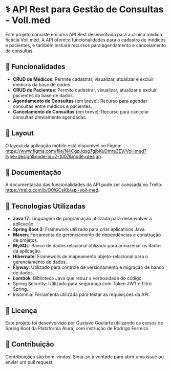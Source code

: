 # ⚕️ API Rest para Gestão de Consultas - Voll.med

Este projeto consiste em uma API Rest desenvolvida para a clínica médica fictícia Voll.med. A API oferece funcionalidades para o cadastro de médicos e pacientes, e também incluirá recursos para agendamento e cancelamento de consultas.

## 🔗 Funcionalidades

- **CRUD de Médicos**: Permite cadastrar, visualizar, atualizar e excluir médicos da base de dados.
- **CRUD de Pacientes**: Permite cadastrar, visualizar, atualizar e excluir pacientes da base de dados.
- **Agendamento de Consultas** (em breve): Recurso para agendar consultas entre médicos e pacientes.
- **Cancelamento de Consultas** (em breve): Recurso para cancelar consultas previamente agendadas.

## 🎨 Layout

O layout da aplicação mobile está disponível no Figma: https://www.figma.com/file/N4CgpJqsg7gjbKuDmra3EV/Voll.med?type=design&node-id=2-1007&mode=design.

## 📃 Documentação

A documentação das funcionalidades da API pode ser acessada no  Trello: https://trello.com/b/O0lGCsKb/api-voll-med.

## 📃 Tecnologias Utilizadas

- **Java 17**: Linguagem de programação utilizada para desenvolver a aplicação.
- **Spring Boot 3**: Framework utilizado para criar aplicativos Java.
- **Maven**: Ferramenta de gerenciamento de dependências e construção de projetos.
- **MySQL**: Banco de dados relacional utilizado para armazenar os dados da aplicação.
- **Hibernate**: Framework de mapeamento objeto-relacional para o gerenciamento de dados.
- **Flyway**: Utilizado para controle de versionamento e migração de banco de dados.
- **Lombok**: Biblioteca Java que reduz a verbosidade do código.
- Spring Security: Utilizado para segurança com Token JWT e filtro Spring.
- Insomnia: Ferramenta utilizada para testar as requisições da API.

## 📃 Licença

Este projeto foi desenvolvido por Gustavo Goularte utilizando os cursos de Spring Boot da Plataforma Alura, com instrução de Rodrigo Ferreira.

## 📃 Contribuição

Contribuições são bem-vindas! Sinta-se à vontade para abrir uma issue ou enviar um pull request.

